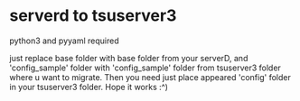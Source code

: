 # serverd to tsuserver3
python3 and pyyaml required

just replace base folder with base folder from your serverD, and 'config_sample' folder with 'config_sample' folder from tsuserver3 folder where u want to migrate. Then you need just place appeared 'config' folder in your tsuserver3 folder. Hope it works :^)